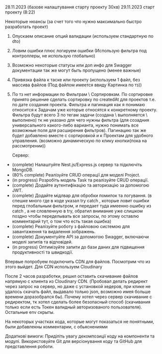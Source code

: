 28.11.2023 (базове налаштування старту проекту 30хв)
29.11.2023 старт проекту (8:22)

Некоторые нюансы (за счет того что нужно максимально быстро разработать проект)

1. Опускаем описание опций валидации (используем стандартную по dto)
2. Ловим ошибки плюс логируем ошибки (Использую фильтра под контроллеры, не использую глобально)
3. Возможно некоторые статусы или доп инфo для Swagger документации так же могут быть пропущено (менее важные)
4. Привязка файла к таске или проекту (используем 1 файл, без массива файлов (Под файлом имеется ввиду Картинка по тз))
5. По тз нет информации по Фильтрам \ Сортировкам. По сортировке принято решение сделать сортировку по createdAt для проектов т.е. по дате создания проекта. Фильтра и пагинация как я понимаю относится к Задачам уже которые относятся к конкретному проекту. Фильтра будут всего 3 по тегам задачи (создана \ выполняется \ выполнено) тк не указано для чего нужны фильтра (для созадния универсального какого-либо варианта, нужно понимать все возможные поля для расширения фильтров). Пагинацию так же будет добавлено вместе с сортировкой и к Проектам для удобного управления. (возможно динамическую по клику кнопки(пока на рассмотрении))

   Сервер:

- (complete) Налаштуйте Nest.js/Express.js сервер та підключіть MongoDB.
- (80% complete) Реалізуйте CRUD операції для моделі Project.
- (in progress) Розробіть модель Task та реалізуйте CRUD операції.
- (complete) Додайте аутентифікацію та авторизацію за допомогою JWT.
- (complete) Додайте мідлвар для обробки помилок та логування. (в спешке много где в коде указал try catch , которые ловит ошибки перед глобальным фильтром, и передает туда имеенно ошибку из catch , а не словленную в try, обратил внимание уже слишком поздно чтобы переделывать все запросы, по этому оставлю комментарий тут, о том что есть такая ошибка)
- (complete) Реалізуйте роботу з файловою системою для завантаження та видалення зображень.
- (complete) Документуйте API за допомогою Swagger, включаючи моделі запитів та відповідей.
- (in progress) Оптимізуйте запити до бази даних для підвищення продуктивності та швидкодії.

Впервые попробуем подключить CDN для файлов. Посмотрим что из этого выйдет.
Для CDN используем Cloudinary

После 2 часов разработки, решил оставить скачивание файлов напрямую с клиента из Cloudinary CDN. (Пробовал делать редирект через запрос на сервер, но даже с установкой хедеров, при клике не удалось скачать файл, выдавало только json, возможно имея больше времени доразобрался бы). Почему хотел через сервер скачивание с редиректом, тк хотел сделать более безопасный способ (скачивания только если есть Токен валидный авторизованого пользователя). Остальные env скрыты.

На некоторых участках кода, которые могут показаться не понятными, были добавлекны комментарии, с обьяснениями

Додаткові вимоги:
Приділіть увагу декомпозиції коду на компоненти та модулі.
Використовуйте Git для версіонування коду та GitHub для представлення роботи.
